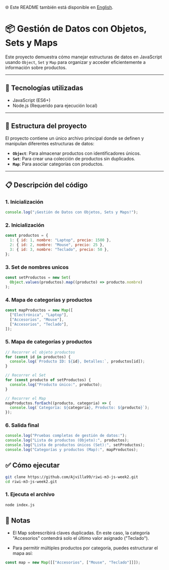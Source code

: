 🌐 Este README también está disponible en [English](README.md).

# 📦 Gestión de Datos con Objetos, Sets y Maps

Este proyecto demuestra cómo manejar estructuras de datos en JavaScript usando `Object`, `Set` y `Map` para organizar y acceder eficientemente a información sobre productos.

---

## 🚀 Tecnologías utilizadas

- JavaScript (ES6+)
- Node.js (Requerido para ejecución local)

---

## 📂 Estructura del proyecto

El proyecto contiene un único archivo principal donde se definen y manipulan diferentes estructuras de datos:

- **`Object`**: Para almacenar productos con identificadores únicos.
- **`Set`**: Para crear una colección de productos sin duplicados.
- **`Map`**: Para asociar categorías con productos.

---

## 📋 Descripción del código

### 1. Inicialización

```js
console.log("¡Gestión de Datos con Objetos, Sets y Maps!");
```

### 2. Inicialización

```js
const productos = {
  1: { id: 1, nombre: "Laptop", precio: 1500 },
  2: { id: 2, nombre: "Mouse", precio: 25 },
  3: { id: 3, nombre: "Teclado", precio: 50 },
};
```

### 3. Set de nombres unicos

```js
const setProductos = new Set(
  Object.values(productos).map((producto) => producto.nombre)
);
```

### 4. Mapa de categorías y productos

```js
const mapProductos = new Map([
  ["Electrónica", "Laptop"],
  ["Accesorios", "Mouse"],
  ["Accesorios", "Teclado"],
]);
```

### 5. Mapa de categorías y productos

```js
// Recorrer el objeto productos
for (const id in productos) {
  console.log(`Producto ID: ${id}, Detalles:`, productos[id]);
}

// Recorrer el Set
for (const producto of setProductos) {
  console.log("Producto único:", producto);
}

// Recorrer el Map
mapProductos.forEach((producto, categoria) => {
  console.log(`Categoría: ${categoria}, Producto: ${producto}`);
});
```

### 6. Salida final

```js
console.log("Pruebas completas de gestión de datos:");
console.log("Lista de productos (Objeto):", productos);
console.log("Lista de productos únicos (Set):", setProductos);
console.log("Categorías y productos (Map):", mapProductos);
```

## ✅ Cómo ejecutar

```bash
git clone https://github.com/Ajvilla99/riwi-m3-js-week2.git
cd riwi-m3-js-week2.git
```

### 1. Ejecuta el archivo

```bash
node index.js
```

## 📌 Notas

- El Map sobrescribirá claves duplicadas. En este caso, la categoría "Accesorios" contendrá solo el último valor asignado ("Teclado").

- Para permitir múltiples productos por categoría, puedes estructurar el mapa así:

```js
const map = new Map([["Accesorios", ["Mouse", "Teclado"]]]);
```
